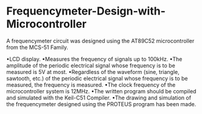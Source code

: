 # Frequencymeter-Design-with-Microcontroller

A frequencymeter circuit was designed using the AT89C52 microcontroller from the MCS-51 Family.

•LCD display.
•Measures the frequency of signals up to 100kHz.
•The amplitude of the periodic electrical signal whose frequency is to be measured is 5V at most.
•Regardless of the waveform (sine, triangle, sawtooth, etc.) of the periodic electrical signal whose frequency is to be measured, the frequency is measured.
•The clock frequency of the microcontroller system is 12MHz.
•The written program should be compiled and simulated with the Keil-C51 Compiler.
•The drawing and simulation of the frequencymeter designed using the PROTEUS program has been made.
